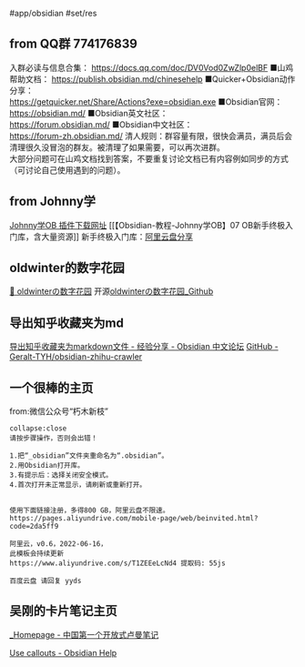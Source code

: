#app/obsidian #set/res
## from QQ群 774176839
入群必读与信息合集： https://docs.qq.com/doc/DV0Vod0ZwZlp0elBF
■山鸡帮助文档： https://publish.obsidian.md/chinesehelp
■Quicker+Obsidian动作分享：  
 https://getquicker.net/Share/Actions?exe=obsidian.exe
■Obsidian官网：  
https://obsidian.md/
■Obsidian英文社区：  
https://forum.obsidian.md/
■Obsidian中文社区：  
https://forum-zh.obsidian.md/
清人规则：群容量有限，很快会满员，满员后会清理很久没冒泡的群友。被清理了如果需要，可以再次进群。  
大部分问题可在山鸡文档找到答案，不要重复讨论文档已有内容例如同步的方式（可讨论自己使用遇到的问题）。

## from Johnny学
[Johnny学OB 插件下载网址](https://ob.pory.app/)
[[【Obsidian-教程-Johnny学OB】07 OB新手终极入门库，含大量资源]]
新手终极入门库：[阿里云盘分享](https://www.aliyundrive.com/s/xMcaS67n5bU)

## oldwinter的数字花园
[🌲 oldwinterの数字花园](https://oldwinter.top/)
开源[oldwinterの数字花园_Github](https://github.com/oldwinter/knowledge-garden)

## 导出知乎收藏夹为md
[导出知乎收藏夹为markdown文件 - 经验分享 - Obsidian 中文论坛](https://forum-zh.obsidian.md/t/topic/3910)
[GitHub - Geralt-TYH/obsidian-zhihu-crawler](https://github.com/Geralt-TYH/obsidian-zhihu-crawler)

## 一个很棒的主页
from:微信公众号“朽木新枝”
```ad-quote
collapse:close
请按步骤操作，否则会出错！

1.把“_obsidian”文件夹重命名为“.obsidian”。
2.用Obsidian打开库。
3.有提示后：选择关闭安全模式。
4.首次打开未正常显示，请刷新或重新打开。

  
使用下面链接注册，多得800 GB，阿里云盘不限速。
https://pages.aliyundrive.com/mobile-page/web/beinvited.html?code=2da5ff9

阿里云，v0.6，2022-06-16，
此模板会持续更新
https://www.aliyundrive.com/s/T1ZEEeLcNd4 提取码: 55js

百度云盘 请回复 yyds
```


 ## 吴刚的卡片笔记主页
[_Homepage - 中国第一个开放式卢曼笔记](https://www.coachwugang.com/_Homepage)

[Use callouts - Obsidian Help](https://help.obsidian.md/How+to/Use+callouts)